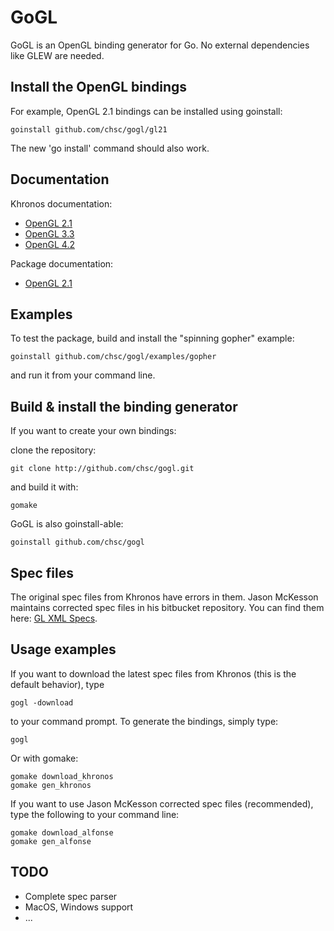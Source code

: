 GoGL
====

GoGL is an OpenGL binding generator for Go.
No external dependencies like GLEW are needed.

Install the OpenGL bindings
---------------------------

For example, OpenGL 2.1 bindings can be installed using goinstall:

	goinstall github.com/chsc/gogl/gl21

The new 'go install' command should also work.

Documentation
-------------

Khronos documentation:

* [OpenGL 2.1](http://www.opengl.org/sdk/docs/man)
* [OpenGL 3.3](http://www.opengl.org/sdk/docs/man3)
* [OpenGL 4.2](http://www.opengl.org/sdk/docs/man4)

Package documentation:

* [OpenGL 2.1](http://gopkgdoc.appspot.com/pkg/github.com/chsc/gogl/gl21)

Examples
--------

To test the package, build and install the "spinning gopher" example:

	goinstall github.com/chsc/gogl/examples/gopher

and run it from your command line.

Build & install the binding generator
-------------------------------------

If you want to create your own bindings:

clone the repository:

	git clone http://github.com/chsc/gogl.git

and build it with:

	gomake
	
GoGL is also goinstall-able:

	goinstall github.com/chsc/gogl

Spec files
----------

The original spec files from Khronos have errors in them.
Jason McKesson maintains corrected spec files in his bitbucket repository.
You can find them here: [GL XML Specs](https://bitbucket.org/alfonse/gl-xml-specs).

Usage examples
--------------

If you want to download the latest spec files from Khronos (this is the default behavior), type

	gogl -download

to your command prompt.
To generate the bindings, simply type:
	
	gogl

Or with gomake:

	gomake download_khronos
	gomake gen_khronos

If you want to use Jason McKesson corrected spec files (recommended), type the following to your command line:

	gomake download_alfonse
	gomake gen_alfonse

TODO
----

* Complete spec parser
* MacOS, Windows support
* ...
